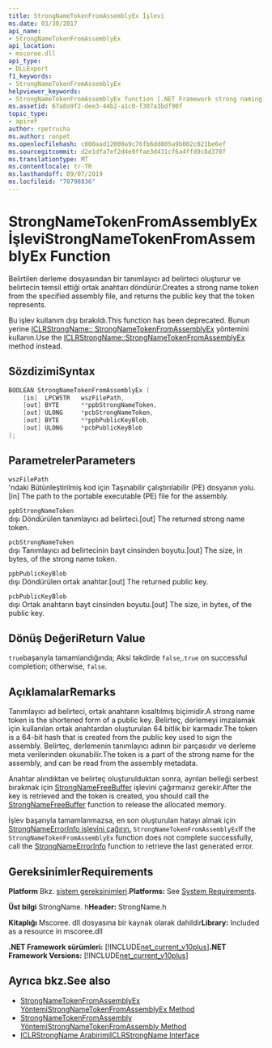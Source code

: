 ```yaml
---
title: StrongNameTokenFromAssemblyEx İşlevi
ms.date: 03/30/2017
api_name:
- StrongNameTokenFromAssemblyEx
api_location:
- mscoree.dll
api_type:
- DLLExport
f1_keywords:
- StrongNameTokenFromAssemblyEx
helpviewer_keywords:
- StrongNameTokenFromAssemblyEx function [.NET Framework strong naming]
ms.assetid: 67a8a9f2-dee3-44b2-a1c0-f307a3bdf90f
topic_type:
- apiref
author: rpetrusha
ms.author: ronpet
ms.openlocfilehash: c000aad12000a9c76fb6dd805a9b002c021be6ef
ms.sourcegitcommit: d2e1dfa7ef2d4e9ffae3d431cf6a4ffd9c8d378f
ms.translationtype: MT
ms.contentlocale: tr-TR
ms.lasthandoff: 09/07/2019
ms.locfileid: "70798836"
---
```

# <a name="strongnametokenfromassemblyex-function"></a><span data-ttu-id="372ae-102">StrongNameTokenFromAssemblyEx İşlevi</span><span class="sxs-lookup"><span data-stu-id="372ae-102">StrongNameTokenFromAssemblyEx Function</span></span>
<span data-ttu-id="372ae-103">Belirtilen derleme dosyasından bir tanımlayıcı ad belirteci oluşturur ve belirtecin temsil ettiği ortak anahtarı döndürür.</span><span class="sxs-lookup"><span data-stu-id="372ae-103">Creates a strong name token from the specified assembly file, and returns the public key that the token represents.</span></span>  
  
 <span data-ttu-id="372ae-104">Bu işlev kullanım dışı bırakıldı.</span><span class="sxs-lookup"><span data-stu-id="372ae-104">This function has been deprecated.</span></span> <span data-ttu-id="372ae-105">Bunun yerine [ICLRStrongName:: StrongNameTokenFromAssemblyEx](../hosting/iclrstrongname-strongnametokenfromassemblyex-method.md) yöntemini kullanın.</span><span class="sxs-lookup"><span data-stu-id="372ae-105">Use the [ICLRStrongName::StrongNameTokenFromAssemblyEx](../hosting/iclrstrongname-strongnametokenfromassemblyex-method.md) method instead.</span></span>  
  
## <a name="syntax"></a><span data-ttu-id="372ae-106">Sözdizimi</span><span class="sxs-lookup"><span data-stu-id="372ae-106">Syntax</span></span>  
  
```cpp  
BOOLEAN StrongNameTokenFromAssemblyEx (  
    [in]  LPCWSTR   wszFilePath,  
    [out] BYTE      **ppbStrongNameToken,  
    [out] ULONG     *pcbStrongNameToken,  
    [out] BYTE      **ppbPublicKeyBlob,  
    [out] ULONG     *pcbPublicKeyBlob  
);  
```  
  
## <a name="parameters"></a><span data-ttu-id="372ae-107">Parametreler</span><span class="sxs-lookup"><span data-stu-id="372ae-107">Parameters</span></span>  
 `wszFilePath`  
 <span data-ttu-id="372ae-108">'ndaki Bütünleştirilmiş kod için Taşınabilir çalıştırılabilir (PE) dosyanın yolu.</span><span class="sxs-lookup"><span data-stu-id="372ae-108">[in] The path to the portable executable (PE) file for the assembly.</span></span>  
  
 `ppbStrongNameToken`  
 <span data-ttu-id="372ae-109">dışı Döndürülen tanımlayıcı ad belirteci.</span><span class="sxs-lookup"><span data-stu-id="372ae-109">[out] The returned strong name token.</span></span>  
  
 `pcbStrongNameToken`  
 <span data-ttu-id="372ae-110">dışı Tanımlayıcı ad belirtecinin bayt cinsinden boyutu.</span><span class="sxs-lookup"><span data-stu-id="372ae-110">[out] The size, in bytes, of the strong name token.</span></span>  
  
 `ppbPublicKeyBlob`  
 <span data-ttu-id="372ae-111">dışı Döndürülen ortak anahtar.</span><span class="sxs-lookup"><span data-stu-id="372ae-111">[out] The returned public key.</span></span>  
  
 `pcbPublicKeyBlob`  
 <span data-ttu-id="372ae-112">dışı Ortak anahtarın bayt cinsinden boyutu.</span><span class="sxs-lookup"><span data-stu-id="372ae-112">[out] The size, in bytes, of the public key.</span></span>  
  
## <a name="return-value"></a><span data-ttu-id="372ae-113">Dönüş Değeri</span><span class="sxs-lookup"><span data-stu-id="372ae-113">Return Value</span></span>  
 <span data-ttu-id="372ae-114">`true`başarıyla tamamlandığında; Aksi takdirde `false`,.</span><span class="sxs-lookup"><span data-stu-id="372ae-114">`true` on successful completion; otherwise, `false`.</span></span>  
  
## <a name="remarks"></a><span data-ttu-id="372ae-115">Açıklamalar</span><span class="sxs-lookup"><span data-stu-id="372ae-115">Remarks</span></span>  
 <span data-ttu-id="372ae-116">Tanımlayıcı ad belirteci, ortak anahtarın kısaltılmış biçimidir.</span><span class="sxs-lookup"><span data-stu-id="372ae-116">A strong name token is the shortened form of a public key.</span></span> <span data-ttu-id="372ae-117">Belirteç, derlemeyi imzalamak için kullanılan ortak anahtardan oluşturulan 64 bitlik bir karmadır.</span><span class="sxs-lookup"><span data-stu-id="372ae-117">The token is a 64-bit hash that is created from the public key used to sign the assembly.</span></span> <span data-ttu-id="372ae-118">Belirteç, derlemenin tanımlayıcı adının bir parçasıdır ve derleme meta verilerinden okunabilir.</span><span class="sxs-lookup"><span data-stu-id="372ae-118">The token is a part of the strong name for the assembly, and can be read from the assembly metadata.</span></span>  
  
 <span data-ttu-id="372ae-119">Anahtar alındıktan ve belirteç oluşturulduktan sonra, ayrılan belleği serbest bırakmak için [StrongNameFreeBuffer](strongnamefreebuffer-function.md) işlevini çağırmanız gerekir.</span><span class="sxs-lookup"><span data-stu-id="372ae-119">After the key is retrieved and the token is created, you should call the [StrongNameFreeBuffer](strongnamefreebuffer-function.md) function to release the allocated memory.</span></span>  
  
 <span data-ttu-id="372ae-120">İşlev başarıyla tamamlanmazsa, en son oluşturulan hatayı almak için [StrongNameErrorInfo işlevini çağırın.](strongnameerrorinfo-function.md) `StrongNameTokenFromAssemblyEx`</span><span class="sxs-lookup"><span data-stu-id="372ae-120">If the `StrongNameTokenFromAssemblyEx` function does not complete successfully, call the [StrongNameErrorInfo](strongnameerrorinfo-function.md) function to retrieve the last generated error.</span></span>  
  
## <a name="requirements"></a><span data-ttu-id="372ae-121">Gereksinimler</span><span class="sxs-lookup"><span data-stu-id="372ae-121">Requirements</span></span>  
 <span data-ttu-id="372ae-122">**Platform** Bkz. [sistem gereksinimleri](../../get-started/system-requirements.md).</span><span class="sxs-lookup"><span data-stu-id="372ae-122">**Platforms:** See [System Requirements](../../get-started/system-requirements.md).</span></span>  
  
 <span data-ttu-id="372ae-123">**Üst bilgi** StrongName. h</span><span class="sxs-lookup"><span data-stu-id="372ae-123">**Header:** StrongName.h</span></span>  
  
 <span data-ttu-id="372ae-124">**Kitaplığı** Mscoree. dll dosyasına bir kaynak olarak dahildir</span><span class="sxs-lookup"><span data-stu-id="372ae-124">**Library:** Included as a resource in mscoree.dll</span></span>  
  
 <span data-ttu-id="372ae-125">**.NET Framework sürümleri:** [!INCLUDE[net_current_v10plus](../../../../includes/net-current-v10plus-md.md)]</span><span class="sxs-lookup"><span data-stu-id="372ae-125">**.NET Framework Versions:** [!INCLUDE[net_current_v10plus](../../../../includes/net-current-v10plus-md.md)]</span></span>  
  
## <a name="see-also"></a><span data-ttu-id="372ae-126">Ayrıca bkz.</span><span class="sxs-lookup"><span data-stu-id="372ae-126">See also</span></span>

- [<span data-ttu-id="372ae-127">StrongNameTokenFromAssemblyEx Yöntemi</span><span class="sxs-lookup"><span data-stu-id="372ae-127">StrongNameTokenFromAssemblyEx Method</span></span>](../hosting/iclrstrongname-strongnametokenfromassemblyex-method.md)
- [<span data-ttu-id="372ae-128">StrongNameTokenFromAssembly Yöntemi</span><span class="sxs-lookup"><span data-stu-id="372ae-128">StrongNameTokenFromAssembly Method</span></span>](../hosting/iclrstrongname-strongnametokenfromassembly-method.md)
- [<span data-ttu-id="372ae-129">ICLRStrongName Arabirimi</span><span class="sxs-lookup"><span data-stu-id="372ae-129">ICLRStrongName Interface</span></span>](../hosting/iclrstrongname-interface.md)
